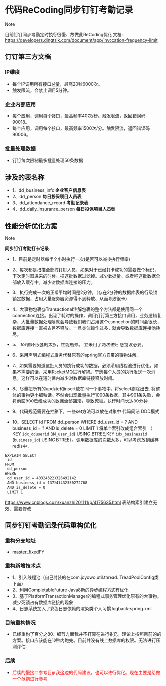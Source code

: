 # 代码ReCoding同步钉钉考勤记录

> [!note]
>
> 目前钉钉同步考勤定时执行很慢、故做此ReCoding优化
> 文档: <https://developers.dingtalk.com/document/app/invocation-frequency-limit>

## 钉钉第三方文档

### IP维度

* 每个IP调用所有接口总量，最高20秒6000次。
* 触发限流，会禁止调用5分钟。

### 企业内部应用

* 每个应用，调用每个接口，最高频率40次/秒。触发限流，返回错误码90018。
* 每个应用，调用每个接口，最高频率1500次/分。触发限流，返回错误码90006。

### 批量处理数据

* 钉钉每次限制最多批量处理50条数据

## 涉及的表名称

* 1、dd_business_info **企业客户信息表**
* 2、dd_person **每日投保项目人员表**
* 3、dd_attendance_record **考勤记录表**
* 4、dd_daily_insurance_person **每日投保项目人员表**

## 性能分析优化方案

> [!note]
>
> **同步钉钉考勤打卡记录**.

- 1、目前是定时器每半个小时执行一次(是否可以减少执行频率)
  
- 2、每次都是扫描全部的钉钉人员，如果对于已经打卡成功的需要做个标识，下次定时器进来的时候。把这批数据过滤掉。减少数据量。或者吧这批数据全部放入缓存中。减少对数据库连接的压力。
  
- 3、执行完成一次的正常平均时间是2分钟。（存在2分钟的数据库表的行级锁锁定数据，占用大量服务器资源得不到释放、从而导致很卡）
  
- 4、大事物包裹@Transactional注解包裹的整个方法都是使用同一个connection连接。出现了耗时的操作，调用钉钉第三方接口调用，业务逻辑复杂，大批量数据处理等就会导致我们我们占用这个connection的时间会很长，数据库连接一直被占用不释放。一旦类似操作过多，就会导致数据库连接池耗尽。
  
- 5、 for循环嵌套的太多，性能瓶颈。 立采用了两次递归 感觉没必要。
  
- 6、采用声明式编程式事务代替原有的spring官方自带的事物注解.
  
- 7、如果需要知道这批人员的执行成功的数据，必须采用线程池进行优化。如果不需要的话，采用RocketMQ进行解耦。宁愿每个人员的执行发送一次消息，这样可以在短时间内减少对数据库链接释放时间。
  
- 8、尽量把所有的update和insert放在同一个事物中，将select剔除出去. 将整体的事物更小细粒话。不然会出现批量执行1000条数据，其中901条失败，会将前面900已经成功的数据全部回滚，导致死锁。执行时间长达30分钟
  
- 9、代码规范需要在抽象下，一些set方法可以放在对象中 代码简洁  DDD模式

- 10、SELECT id   FROM dd_person   WHERE dd_user_id = ?   AND business_id = ?   AND is_delete = 0  LIMIT 1  将单个索引改成组合索引 （ KEY `idx_dduserid` (`dd_user_id`) USING BTREE,KEY `idx_businessid` (`business_id`) USING BTREE）。调用数据库的次数太多，可以考虑放到缓存redis中 .

```xml
EXPLAIN SELECT
 id 
FROM
 dd_person 
WHERE
 dd_user_id = 403243223326492142
 AND business_id = 137241432330272768
 AND is_delete = 0 
 LIMIT 1
```

<https://www.cnblogs.com/xuanzhi201111/p/4175635.html>  表结构索引建立无效、需要修改

## 同步钉钉考勤记录代码重构优化

### 重构分支地址

* master_fixedFY

### 重构新增技术点

* 1、引入线程池（自己封装的在com.joyowo.util.thread. TreadPoolConfig类下面）
* 2、利用CompletableFuture Java8新的异步编程方式有优化
* 3、基于PlatformTransactionManager的编程式事务管理优化原有的大事物。减少死锁占有数据库链接的现象
* 4、日志系统加入了彩色日志依赖的渲染类个人习惯 logback-spring.xml

### 目前重构情况

* 已经重构了百分之80、细节方面我并不打算在进行补充。理论上按照目前的的方案。接口应该能在10秒内跑完。目前并没有线上数据库的权限。无法进行压测评估.

### 后续

* <font color=red>后续的慢接口参考目前我这边的代码建议。也可以进行优化。现在主要是给做一个范例进行参考</font>
